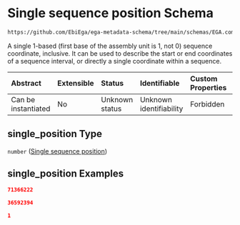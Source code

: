 # Single sequence position Schema

```txt
https://github.com/EbiEga/ega-metadata-schema/tree/main/schemas/EGA.common-definitions.json#/definitions/sequence_coordinates/properties/single_position
```

A single 1-based (first base of the assembly unit is 1, not 0) sequence coordinate, inclusive. It can be used to describe the start or end coordinates of a sequence interval, or directly a single coordinate within a sequence.

| Abstract            | Extensible | Status         | Identifiable            | Custom Properties | Additional Properties | Access Restrictions | Defined In                                                                                           |
| :------------------ | :--------- | :------------- | :---------------------- | :---------------- | :-------------------- | :------------------ | :--------------------------------------------------------------------------------------------------- |
| Can be instantiated | No         | Unknown status | Unknown identifiability | Forbidden         | Allowed               | none                | [EGA.common-definitions.json\*](../../../schemas/EGA.common-definitions.json "open original schema") |

## single\_position Type

`number` ([Single sequence position](ega-12-definitions-sequence-coordinates-properties-single-sequence-position.md))

## single\_position Examples

```json
71366222
```

```json
36592394
```

```json
1
```
